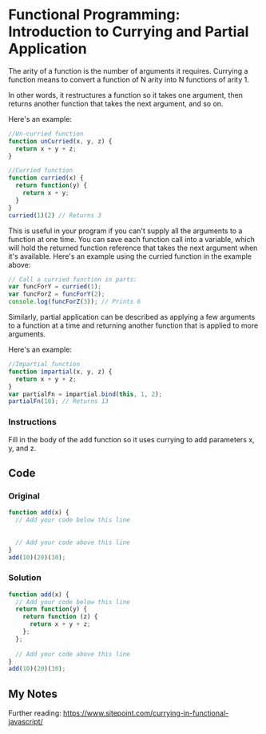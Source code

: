 # Functional Programming: Introduction to Currying and Partial Application

The arity of a function is the number of arguments it requires. Currying a function means to convert a function of N arity into N functions of arity 1.

In other words, it restructures a function so it takes one argument, then returns another function that takes the next argument, and so on.

Here's an example:

```javascript
//Un-curried function
function unCurried(x, y, z) {
  return x + y + z;
}

//Curried function
function curried(x) {
  return function(y) {
    return x + y;
  }
}
curried(1)(2) // Returns 3
```
This is useful in your program if you can't supply all the arguments to a function at one time. You can save each function call into a variable, which will hold the returned function reference that takes the next argument when it's available. Here's an example using the curried function in the example above:

```javascript
// Call a curried function in parts:
var funcForY = curried(1);
var funcForZ = funcForY(2);
console.log(funcForZ(3)); // Prints 6
```
Similarly, partial application can be described as applying a few arguments to a function at a time and returning another function that is applied to more arguments.

Here's an example:

```javascript
//Impartial function
function impartial(x, y, z) {
  return x + y + z;
}
var partialFn = impartial.bind(this, 1, 2);
partialFn(10); // Returns 13
```

### Instructions

Fill in the body of the add function so it uses currying to add parameters x, y, and z.

## Code

### Original

```javascript
function add(x) {
  // Add your code below this line
  
  
  // Add your code above this line
}
add(10)(20)(30);
```

### Solution

```javascript
function add(x) {
  // Add your code below this line
  return function(y) {
    return function (z) {
      return x + y + z;
    };
  };
  
  // Add your code above this line
}
add(10)(20)(30);
```

## My Notes

Further reading: https://www.sitepoint.com/currying-in-functional-javascript/
